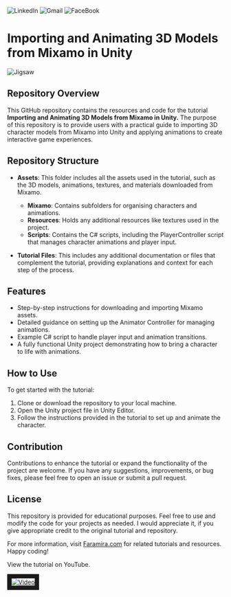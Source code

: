  ![LinkedIn](https://img.shields.io/badge/linkedin-%230077B5.svg?&flat-square&logo=linkedin&logoColor=white)
 ![Gmail](https://img.shields.io/badge/Gmail-D14836?flat-square&logo=gmail&logoColor=white)
 ![FaceBook](https://img.shields.io/badge/Facebook-1877F2?flat-square&logo=facebook&logoColor=white)


# Importing and Animating 3D Models from Mixamo in Unity


![Jigsaw](https://github.com/shamim-akhtar/jigsaw-puzzle/blob/main/jigsaw.jpg)

## Repository Overview

This GitHub repository contains the resources and code for the tutorial **Importing and Animating 3D Models from Mixamo in Unity.** The purpose of this repository is to provide users with a practical guide to importing 3D character models from Mixamo into Unity and applying animations to create interactive game experiences.

## Repository Structure

- **Assets**: This folder includes all the assets used in the tutorial, such as the 3D models, animations, textures, and materials downloaded from Mixamo.
  - **Mixamo**: Contains subfolders for organising characters and animations.
  - **Resources**: Holds any additional resources like textures used in the project.
  - **Scripts**: Contains the C# scripts, including the PlayerController script that manages character animations and player input.
  
- **Tutorial Files**: This includes any additional documentation or files that complement the tutorial, providing explanations and context for each step of the process.

## Features

- Step-by-step instructions for downloading and importing Mixamo assets.
- Detailed guidance on setting up the Animator Controller for managing animations.
- Example C# script to handle player input and animation transitions.
- A fully functional Unity project demonstrating how to bring a character to life with animations.

## How to Use

To get started with the tutorial:
1. Clone or download the repository to your local machine.
2. Open the Unity project file in Unity Editor.
3. Follow the instructions provided in the tutorial to set up and animate the character.

## Contribution

Contributions to enhance the tutorial or expand the functionality of the project are welcome. If you have any suggestions, improvements, or bug fixes, please feel free to open an issue or submit a pull request.

## License

This repository is provided for educational purposes. Feel free to use and modify the code for your projects as needed. I would appreciate it, if you give appropriate credit to the original tutorial and repository. 

For more information, visit [Faramira.com](https://faramira.com) for related tutorials and resources. Happy coding!


View the tutorial on YouTube.

<a href="http://www.youtube.com/watch?feature=player_embedded&v=XHv-cbQ_P2E
" target="_blank"><img src="http://img.youtube.com/vi/XHv-cbQ_P2E/0.jpg" 
alt="Video" border="10" /></a>
